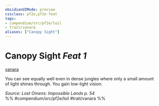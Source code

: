 ```yaml
---
obsidianUIMode: preview
cssclass: pf2e,pf2e-feat
tags:
- compendium/src/pf2e/loil
- trait/vanara
aliases: ["Canopy Sight"]
---
```

# Canopy Sight  *Feat 1*  
[vanara](../../rules/traits/vanara-loil.md)  


You can see equally well even in dense jungles where only a small amount of light shines through. You gain low-light vision.

*Source: Lost Omens: Impossible Lands p. 54*  
%% #compendium/src/pf2e/loil #trait/vanara %%